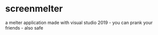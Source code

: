 # screenmelter
a melter application made with visual studio 2019 - you can prank your friends - also safe
